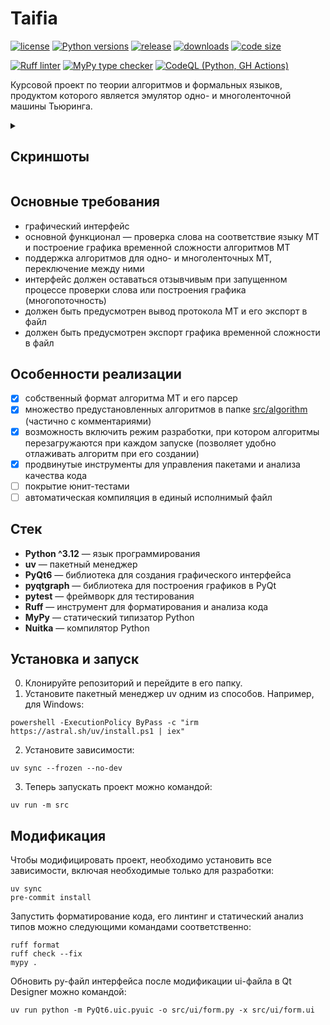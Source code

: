 # Taifia

[![license](https://img.shields.io/github/license/Scorpi-ON/Taifia)](https://opensource.org/licenses/MIT)
[![Python versions](https://img.shields.io/badge/python-3.12-blue)](https://python.org/)
[![release](https://img.shields.io/github/v/release/Scorpi-ON/Taifia?include_prereleases)](https://github.com/Scorpi-ON/Taifia/releases)
[![downloads](https://img.shields.io/github/downloads/Scorpi-ON/Taifia/total)](https://github.com/Scorpi-ON/Taifia/releases)
[![code size](https://img.shields.io/github/languages/code-size/Scorpi-ON/Taifia.svg)](https://github.com/Scorpi-ON/Taifia)

[![Ruff linter](https://github.com/Scorpi-ON/Taifia/actions/workflows/linter.yaml/badge.svg)](https://github.com/Scorpi-ON/Taifia/actions/workflows/linter.yaml)
[![MyPy type checker](https://github.com/Scorpi-ON/Taifia/actions/workflows/type-checker.yaml/badge.svg)](https://github.com/Scorpi-ON/Taifia/actions/workflows/type-checker.yaml)
[![CodeQL (Python, GH Actions)](https://github.com/Scorpi-ON/Taifia/actions/workflows/codeql.yaml/badge.svg)](https://github.com/Scorpi-ON/Taifia/actions/workflows/codeql.yaml)

Курсовой проект по теории алгоритмов и формальных языков, продуктом которого является эмулятор одно- и многоленточной машины Тьюринга.

<details>
  <summary><h2>Скриншоты</h2></summary>
  <img src="https://github.com/user-attachments/assets/7929ffdd-2041-49fd-a10a-deb64c7371c1" width=30%>
  <img src="https://github.com/user-attachments/assets/b22d9a45-9be0-49dd-a93f-002382d749ca" width=30%>
  <br>
  <img src="https://github.com/user-attachments/assets/0f004a82-02ff-4b3f-9c55-b3da80a5559d" width=30%>
  <img src="https://github.com/user-attachments/assets/aabcb25b-e190-4dc4-a11a-994ce1c9e64f" width=30%>
  <br>
  <img src="https://github.com/user-attachments/assets/61c2aadc-9c80-41e6-8b67-799826a69f1e" width=30%>
</details>

## Основные требования

- графический интерфейс
- основной функционал — проверка слова на соответствие языку МТ и построение графика временной сложности алгоритмов
  МТ
- поддержка алгоритмов для одно- и многоленточных МТ, переключение между ними
- интерфейс должен оставаться отзывчивым при запущенном процессе проверки слова или построения графика
  (многопоточность)
- должен быть предусмотрен вывод протокола МТ и его экспорт в файл
- должен быть предусмотрен экспорт графика временной сложности в файл

## Особенности реализации

- [x] собственный формат алгоритма МТ и его парсер
- [x] множество предустановленных алгоритмов в папке [src/algorithm](./src/algorithm) (частично с комментариями)
- [x] возможность включить режим разработки, при котором алгоритмы перезагружаются при каждом запуске (позволяет удобно
  отлаживать алгоритм
  при его создании)
- [x] продвинутые инструменты для управления пакетами и анализа качества кода
- [ ] покрытие юнит-тестами
- [ ] автоматическая компиляция в единый исполнимый файл

## Стек

- **Python ^3.12** — язык программирования
- **uv** — пакетный менеджер
- **PyQt6** — библиотека для создания графического интерфейса
- **pyqtgraph** — библиотека для построения графиков в PyQt
- **pytest** — фреймворк для тестирования
- **Ruff** — инструмент для форматирования и анализа кода
- **MyPy** — статический типизатор Python
- **Nuitka** — компилятор Python

## Установка и запуск

0. Клонируйте репозиторий и перейдите в его папку.
1. Установите пакетный менеджер uv одним из способов. Например, для Windows:

```shell
powershell -ExecutionPolicy ByPass -c "irm https://astral.sh/uv/install.ps1 | iex"
```

2. Установите зависимости:

```shell
uv sync --frozen --no-dev
```

3. Теперь запускать проект можно командой:

```shell
uv run -m src
```

## Модификация

Чтобы модифицировать проект, необходимо установить все зависимости, включая необходимые только для разработки:

```shell
uv sync
pre-commit install
```

Запустить форматирование кода, его линтинг и статический анализ типов можно следующими командами соответственно:

```shell
ruff format
ruff check --fix
mypy .
```

Обновить py-файл интерфейса после модификации ui-файла в Qt Designer можно командой:

```shell
uv run python -m PyQt6.uic.pyuic -o src/ui/form.py -x src/ui/form.ui
```
